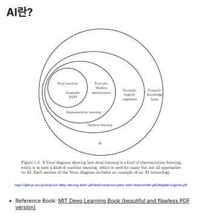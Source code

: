 # AI란?

<img src="https://github.com/iispace/AI/raw/main/Pictures/Relationship%20between%20AI%20technology_.jpg" alter="Test" width=600/>


- Reference Book: [MIT Deep Learning Book (beautiful and flawless PDF version)](https://github.com/janishar/mit-deep-learning-book-pdf/blob/master/complete-book-bookmarked-pdf/deeplearningbook.pdf)
